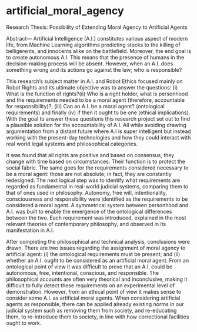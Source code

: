 # artificial_moral_agency
Research Thesis: Possibility of Extending Moral Agency to Artificial Agents 

Abstract— Artificial Intelligence (A.I.) constitutes various aspect of modern life, from Machine Learning algorithms predicting stocks to the killing of belligerents, and innocents alike on the battlefield. Moreover, the end goal is to create autonomous A.I. This means that the presence of humans in the decision-making process will be absent. However, when an A.I. does something wrong and its actions go against the law; who is responsible?

This research’s subject matter in A.I. and Robot Ethics focused mainly on Robot Rights and its ultimate objective was to answer the questions: (i) What is the function of rights?(ii) Who is a right holder, what is personhood and the requirements needed to be a moral agent (therefore, accountable for responsibility)?; (iii) Can an A.I. be a moral agent? (ontological requirements) and finally (iv) if then it ought to be one (ethical implications).
With the goal to answer these questions this research project set out to find a plausible solution for the accountability of A.I. All while avoiding drawing argumentation from a distant future where A.I is super intelligent but instead working with the present-day technologies and how they could interact with real world legal systems and philosophical categories. 

It was found that all rights are positive and based on consensus, they change with time based on circumstances. Their function is to protect the social fabric. The same goes for the requirements considered necessary to be a moral agent: those are not absolute; in fact, they are constantly redesigned. 
The next logical step was to identify what requirements are regarded as fundamental in real-world judicial systems, comparing them to that of ones used in philosophy. Autonomy, free will, intentionality, consciousness and responsibility were identified as the requirements to be considered a moral agent. A symmetrical system between personhood and A.I. was built to enable the emergence of the ontological differences between the two. Each requirement was introduced, explained in the most relevant theories of contemporary philosophy, and observed in its manifestation in A.I.

After completing the philosophical and technical analysis, conclusions were drawn. There are two issues regarding the assignment of moral agency to artificial agent: (i) the ontological requirements must be present; and (ii) whether an A.I. ought to be considered as an artificial moral agent. From an ontological point of view it was difficult to prove that an A.I. could be autonomous, free, intentional, conscious, and responsible. The philosophical accounts are often very theorical and inconclusive, making it difficult to fully detect these requirements on an experimental level of demonstration. However, from an ethical point of view it makes sense to consider some A.I. as artificial moral agents. When considering artificial agents as responsible, there can be applied already existing norms in our judicial system such as removing them from society, and re-educating them, to re-introduce them to society, in line with how correctional facilities ought to work. 
